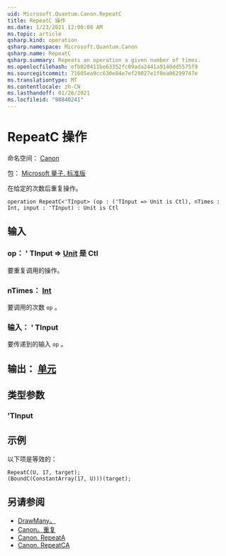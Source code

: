```yaml
---
uid: Microsoft.Quantum.Canon.RepeatC
title: RepeatC 操作
ms.date: 1/23/2021 12:00:00 AM
ms.topic: article
qsharp.kind: operation
qsharp.namespace: Microsoft.Quantum.Canon
qsharp.name: RepeatC
qsharp.summary: Repeats an operation a given number of times.
ms.openlocfilehash: efb820411be63352fc09ada2441a9140dd5575f9
ms.sourcegitcommit: 71605ea9cc630e84e7ef29027e1f0ea06299747e
ms.translationtype: MT
ms.contentlocale: zh-CN
ms.lasthandoff: 01/26/2021
ms.locfileid: "98840241"
---
```

# <a name="repeatc-operation"></a>RepeatC 操作

命名空间： [Canon](xref:Microsoft.Quantum.Canon)

包： [Microsoft 量子. 标准版](https://nuget.org/packages/Microsoft.Quantum.Standard)


在给定的次数后重复操作。

```qsharp
operation RepeatC<'TInput> (op : ('TInput => Unit is Ctl), nTimes : Int, input : 'TInput) : Unit is Ctl
```


## <a name="input"></a>输入

### <a name="op--tinput--unit--is-ctl"></a>op： ' TInput => [Unit](xref:microsoft.quantum.lang-ref.unit)  是 Ctl

要重复调用的操作。


### <a name="ntimes--int"></a>nTimes： [Int](xref:microsoft.quantum.lang-ref.int)

要调用的次数 `op` 。


### <a name="input--tinput"></a>输入： ' TInput

要传递到的输入 `op` 。



## <a name="output--unit"></a>输出： [单元](xref:microsoft.quantum.lang-ref.unit)



## <a name="type-parameters"></a>类型参数

### <a name="tinput"></a>'TInput



## <a name="example"></a>示例

以下项是等效的：

```qsharp
RepeatC(U, 17, target);
(BoundC(ConstantArray(17, U)))(target);
```

## <a name="see-also"></a>另请参阅

- [DrawMany。](xref:Microsoft.Quantum.Arrays.DrawMany)
- [Canon。重复](xref:Microsoft.Quantum.Canon.Repeat)
- [Canon. RepeatA](xref:Microsoft.Quantum.Canon.RepeatA)
- [Canon. RepeatCA](xref:Microsoft.Quantum.Canon.RepeatCA)